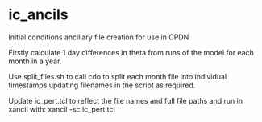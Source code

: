 # ic_ancils
Initial conditions ancillary file creation for use in CPDN

Firstly calculate 1 day differences in theta from runs of the model for each month in a year.

Use split_files.sh to call cdo to split each month file into individual timestamps updating filenames in the script as required.

Update ic_pert.tcl to reflect the file names and full file paths and run in xancil with:
xancil -sc ic_pert.tcl
